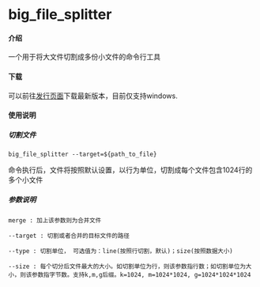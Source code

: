 # big_file_splitter

#### 介绍
一个用于将大文件切割成多份小文件的命令行工具

#### 下载

可以前往[发行页面](https://gitee.com/lifeonwalden/big_file_splitter/releases)下载最新版本，目前仅支持windows.

#### 使用说明

##### 切割文件

```
big_file_splitter --target=${path_to_file}
```
命令执行后，文件将按照默认设置，以行为单位，切割成每个文件包含1024行的多个小文件

##### 参数说明

```
merge : 加上该参数则为合并文件

--target : 切割或者合并的目标文件的路径

--type : 切割单位， 可选值为：line(按照行切割，默认)；size(按照数据大小)

--size : 每个切分后文件最大的大小。如切割单位为行，则该参数指行数；如切割单位为大小，则该参数指字节数。支持k,m,g后缀。k=1024, m=1024*1024, g=1024*1024*1024
```